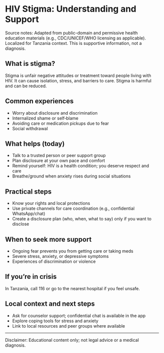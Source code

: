 # HIV Stigma: Understanding and Support

Source notes: Adapted from public-domain and permissive health education materials (e.g., CDC/UNICEF/WHO licensing as applicable). Localized for Tanzania context. This is supportive information, not a diagnosis.

## What is stigma?
Stigma is unfair negative attitudes or treatment toward people living with HIV. It can cause isolation, stress, and barriers to care. Stigma is harmful and can be reduced.

## Common experiences
- Worry about disclosure and discrimination
- Internalized shame or self‑blame
- Avoiding care or medication pickups due to fear
- Social withdrawal

## What helps (today)
- Talk to a trusted person or peer support group
- Plan disclosure at your own pace and comfort
- Remind yourself: HIV is a health condition; you deserve respect and care
- Breathe/ground when anxiety rises during social situations

## Practical steps
- Know your rights and local protections
- Use private channels for care coordination (e.g., confidential WhatsApp/chat)
- Create a disclosure plan (who, when, what to say) only if you want to disclose

## When to seek more support
- Ongoing fear prevents you from getting care or taking meds
- Severe stress, anxiety, or depressive symptoms
- Experiences of discrimination or violence

## If you’re in crisis
In Tanzania, call 116 or go to the nearest hospital if you feel unsafe.

## Local context and next steps
- Ask for counselor support; confidential chat is available in the app
- Explore coping tools for stress and anxiety
- Link to local resources and peer groups where available

---
Disclaimer: Educational content only; not legal advice or a medical diagnosis.
